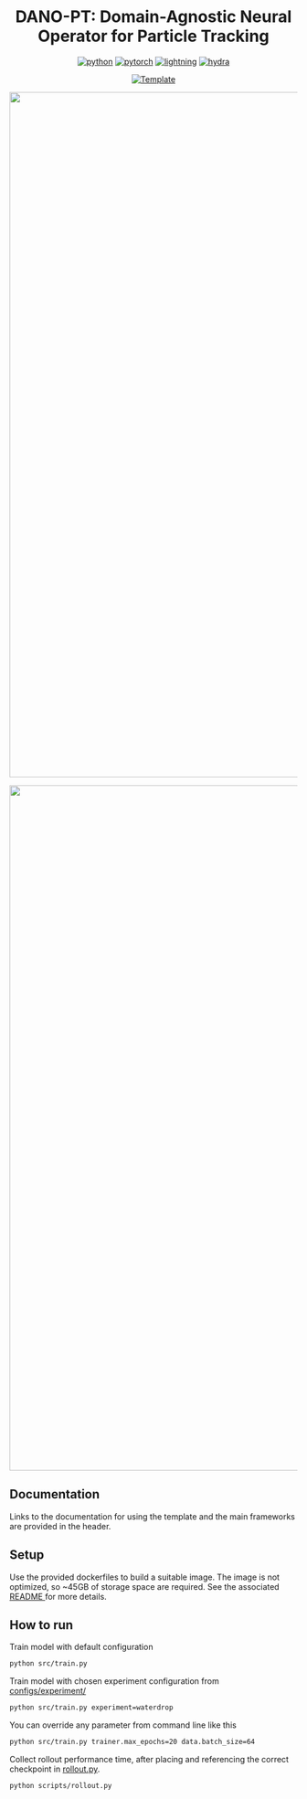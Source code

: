 <div align="center">

# DANO-PT: Domain-Agnostic Neural Operator for Particle Tracking

[![python](https://img.shields.io/badge/-Python_3.11-blue?logo=python&logoColor=white)](https://www.python.org/downloads/release/python-3110/)
[![pytorch](https://img.shields.io/badge/PyTorch_2.6-ee4c2c?logo=pytorch&logoColor=white)](https://pytorch.org/docs/2.6/)
[![lightning](https://img.shields.io/badge/-Lightning_2.2.4-792ee5?logo=pytorchlightning&logoColor=white)](https://lightning.ai/docs/pytorch/stable/)
[![hydra](https://img.shields.io/badge/Config-Hydra_1.3-89b8cd)](https://hydra.cc/)

<a href="https://github.com/ashleve/lightning-hydra-template"><img alt="Template" src="https://img.shields.io/badge/-Lightning--Hydra--Template-017F2F?style=flat&logo=github&labelColor=gray"></a><br>

<p align="center">
  <img src="media/rollout.gif" alt="Rollout Animation" width="1200"/>
</p>

<p align="center">
  <img src="media/boundary.gif" alt="Boundary Interaction Animation" width="1200"/>
</p>

</div>

## Documentation

Links to the documentation for using the template and the main frameworks are provided in the header.

## Setup

Use the provided dockerfiles to build a suitable image. The image is not optimized, so ~45GB of storage space are required. See the associated <a href="https://github.com/Marcus1506/dano-pt/blob/main/dockerfiles/README.md">
  README
</a> for more details.

## How to run

Train model with default configuration

```bash
python src/train.py
```

Train model with chosen experiment configuration from [configs/experiment/](configs/experiment/)

```bash
python src/train.py experiment=waterdrop
```

You can override any parameter from command line like this

```bash
python src/train.py trainer.max_epochs=20 data.batch_size=64
```

Collect rollout performance time, after placing and referencing the correct checkpoint in [rollout.py](scripts/rollout.py).

```bash
python scripts/rollout.py
```
